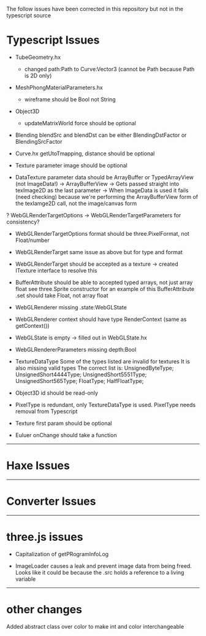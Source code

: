 The follow issues have been corrected in this repository but not in the typescript source

# Typescript Issues

- TubeGeometry.hx
	- changed path:Path to Curve:Vector3 (cannot be Path because Path is 2D only)

- MeshPhongMaterialParameters.hx
	- wireframe should be Bool not String

- Object3D
	- updateMatrixWorld force should be optional

- Blending
	blendSrc and blendDst can be either BlendingDstFactor or BlendingSrcFactor

- Curve.hx getUtoTmapping, distance should be optional

- Texture parameter image should be optional

- DataTexture parameter data should be ArrayBuffer or TypedArrayView (not ImageData!)
	-> ArrayBufferView
	-> Gets passed straight into texImage2D as the last parameter
	-> When ImageData is used it fails (need checking) because we're performing the ArrayBufferView form of the texIamge2D call, not the image/canvas form

? WebGLRenderTargetOptions -> WebGLRenderTargetParameters for consistency?

- WebGLRenderTargetOptions
	format should be three.PixelFormat, not Float/number

- WebGLRenderTarget
	same issue as above but for type and format

- WebGLRenderTarget should be accepted as a texture
	-> created ITexture interface to resolve this

- BufferAttribute should be able to accepted typed arrays, not just array float
	see three.Sprite constructor for an example of this
	BufferAttribute .set should take Float, not array float

- WebGLRenderer missing .state:WebGLState

- WebGLRenderer context should have type RenderContext (same as getContext())

- WebGLState is empty
	-> filled out in WebGLState.hx

- WebGLRendererParameters
	missing depth:Bool

- TextureDataType
	Some of the types listed are invalid for textures
	It is also missing valid types
	The correct list is:
		UnsignedByteType;
		UnsignedShort4444Type;
		UnsignedShort5551Type;
		UnsignedShort565Type;
		FloatType;
		HalfFloatType;

- Object3D id should be read-only

- PixelType is redundant, only TextureDataType is used. PixelType needs removal from Typescript

- Texture first param should be optional

- Euluer onChange should take a function

-----------------

# Haxe Issues

-----------------

# Converter Issues

-----------------

# three.js issues

- Capitalization of getPRogramInfoLog

- ImageLoader causes a leak and prevent image data from being freed. Looks like it could be because the .src holds a reference to a living variable

-----------------

# other changes

Added abstract class over color to make int and color interchangeable